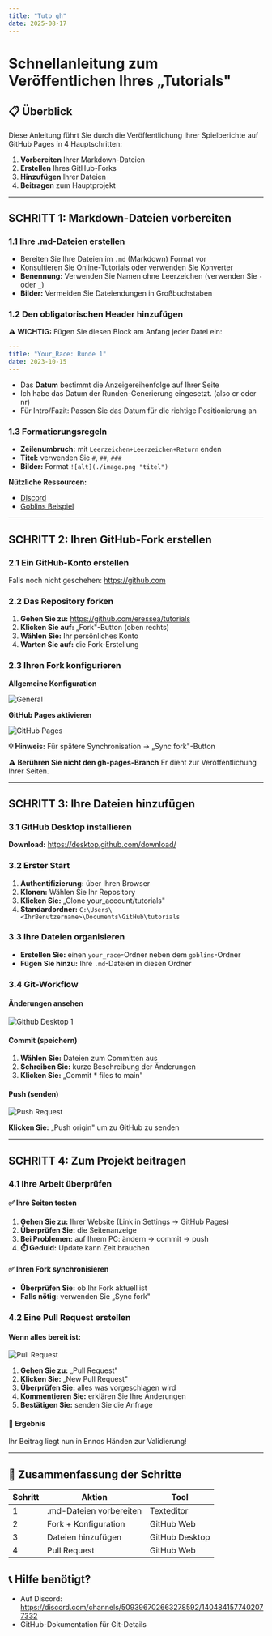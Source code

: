 ```yaml
---
title: "Tuto gh"
date: 2025-08-17
---
```

# Schnellanleitung zum Veröffentlichen Ihres „Tutorials"

## 📋 Überblick

Diese Anleitung führt Sie durch die Veröffentlichung Ihrer Spielberichte auf GitHub Pages in 4 Hauptschritten:

1. **Vorbereiten** Ihrer Markdown-Dateien
2. **Erstellen** Ihres GitHub-Forks  
3. **Hinzufügen** Ihrer Dateien
4. **Beitragen** zum Hauptprojekt

---

## SCHRITT 1: Markdown-Dateien vorbereiten

### 1.1 Ihre .md-Dateien erstellen

- Bereiten Sie Ihre Dateien im `.md` (Markdown) Format vor
- Konsultieren Sie Online-Tutorials oder verwenden Sie Konverter
- **Benennung:** Verwenden Sie Namen ohne Leerzeichen (verwenden Sie `-` oder `_`)
- **Bilder:** Vermeiden Sie Dateiendungen in Großbuchstaben

### 1.2 Den obligatorischen Header hinzufügen

**⚠️ WICHTIG:** Fügen Sie diesen Block am Anfang jeder Datei ein:

```yaml
---
title: "Your_Race: Runde 1"
date: 2023-10-15
---
```

- Das **Datum** bestimmt die Anzeigereihenfolge auf Ihrer Seite
- Ich habe das Datum der Runden-Generierung eingesetzt. (also cr oder nr)
- Für Intro/Fazit: Passen Sie das Datum für die richtige Positionierung an

### 1.3 Formatierungsregeln

- **Zeilenumbruch:** mit `Leerzeichen+Leerzeichen+Return` enden
- **Titel:** verwenden Sie `#`, `##`, `###`
- **Bilder:** Format `![alt](./image.png "titel")`

**Nützliche Ressourcen:**
- [Discord](https://discord.com/channels/509396702663278592/1193551778952781846/1404064429024346177)
- [Goblins Beispiel](https://eressea.github.io/tutorials/goblins/)

---

## SCHRITT 2: Ihren GitHub-Fork erstellen

### 2.1 Ein GitHub-Konto erstellen
Falls noch nicht geschehen: https://github.com

### 2.2 Das Repository forken

1. **Gehen Sie zu:** https://github.com/eressea/tutorials
2. **Klicken Sie auf:** „Fork"-Button (oben rechts)
3. **Wählen Sie:** Ihr persönliches Konto
4. **Warten Sie auf:** die Fork-Erstellung

### 2.3 Ihren Fork konfigurieren

**Allgemeine Konfiguration**

![General](./tuto1.png "General")

**GitHub Pages aktivieren**

![GitHub Pages](./tuto2.png "GitHub Pages")

**💡 Hinweis:** Für spätere Synchronisation → „Sync fork"-Button

**⚠️ Berühren Sie nicht den gh-pages-Branch** Er dient zur Veröffentlichung Ihrer Seiten.

---

## SCHRITT 3: Ihre Dateien hinzufügen

### 3.1 GitHub Desktop installieren

**Download:** https://desktop.github.com/download/

### 3.2 Erster Start

1. **Authentifizierung:** über Ihren Browser
2. **Klonen:** Wählen Sie Ihr Repository
3. **Klicken Sie:** „Clone your_account/tutorials"
4. **Standardordner:** `C:\Users\<IhrBenutzername>\Documents\GitHub\tutorials`

### 3.3 Ihre Dateien organisieren

- **Erstellen Sie:** einen `your_race`-Ordner neben dem `goblins`-Ordner
- **Fügen Sie hinzu:** Ihre `.md`-Dateien in diesen Ordner

### 3.4 Git-Workflow

#### Änderungen ansehen
![Github Desktop 1](./tuto3.png "Github Desktop 1")

#### Commit (speichern)
1. **Wählen Sie:** Dateien zum Committen aus
2. **Schreiben Sie:** kurze Beschreibung der Änderungen
3. **Klicken Sie:** „Commit * files to main"

#### Push (senden)
![Push Request](./tuto4.png "Push Request")

**Klicken Sie:** „Push origin" um zu GitHub zu senden

---

## SCHRITT 4: Zum Projekt beitragen

### 4.1 Ihre Arbeit überprüfen

#### ✅ Ihre Seiten testen
1. **Gehen Sie zu:** Ihrer Website (Link in Settings → GitHub Pages)
2. **Überprüfen Sie:** die Seitenanzeige
3. **Bei Problemen:** auf Ihrem PC: ändern → commit → push
4. **⏱️ Geduld:** Update kann Zeit brauchen

#### ✅ Ihren Fork synchronisieren
- **Überprüfen Sie:** ob Ihr Fork aktuell ist
- **Falls nötig:** verwenden Sie „Sync fork"

### 4.2 Eine Pull Request erstellen

#### Wenn alles bereit ist:
![Pull Request](./tuto5.png "Pull Request")

1. **Gehen Sie zu:** „Pull Request"
2. **Klicken Sie:** „New Pull Request"
3. **Überprüfen Sie:** alles was vorgeschlagen wird
4. **Kommentieren Sie:** erklären Sie Ihre Änderungen
5. **Bestätigen Sie:** senden Sie die Anfrage

#### 🎉 Ergebnis
Ihr Beitrag liegt nun in Ennos Händen zur Validierung!

---

## 🚀 Zusammenfassung der Schritte

| Schritt | Aktion | Tool |
|---------|--------|------|
| 1 | .md-Dateien vorbereiten | Texteditor |
| 2 | Fork + Konfiguration | GitHub Web |
| 3 | Dateien hinzufügen | GitHub Desktop |
| 4 | Pull Request | GitHub Web |

## 📞 Hilfe benötigt?

- Auf Discord: https://discord.com/channels/509396702663278592/1404841577402077332
- GitHub-Dokumentation für Git-Details
